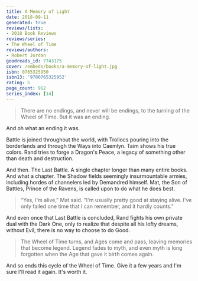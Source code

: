 ```yaml
---
title: A Memory of Light
date: 2018-09-11
generated: true
reviews/lists:
- 2018 Book Reviews
reviews/series:
- The Wheel of Time
reviews/authors:
- Robert Jordan
goodreads_id: 7743175
cover: /embeds/books/a-memory-of-light.jpg
isbn: 0765325950
isbn13: '9780765325952'
rating: 5
page_count: 912
series_index: [14]
---
```

> There are no endings, and never will be endings, to the turning of the Wheel of Time. But it was an ending.

And oh what an ending it was.  

<!--more-->

Battle is joined throughout the world, with Trollocs pouring into the borderlands and through the Ways into Caemlyn. Taim shows his true colors. Rand tries to forge a Dragon's Peace, a legacy of   something other than death and destruction.  

And then. The Last Battle. A single chapter longer than many entire books. And what a chapter. The Shadow fields seemingly insurmountable armies, including hordes of channelers led by Demandred himself. Mat, the Son of Battles, Prince of the Ravens, is called upon to do what he does best.  

> “Yes, I'm alive," Mat said. "I'm usually pretty good at staying alive. I've only failed one time that I can remember, and it hardly counts.”

And even once that Last Battle is concluded, Rand fights his own private dual with the Dark One, only to realize that despite all his lofty dreams, without Evil, there is no way to choose to do Good.  

> The Wheel of Time turns, and Ages come and pass, leaving memories that become legend. Legend fades to myth, and even myth is long forgotten when the Age that gave it birth comes again.

And so ends this cycle of the Wheel of Time. Give it a few years and I'm sure I'll read it again. It's worth it.